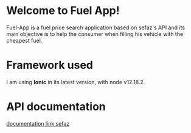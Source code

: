 # Welcome to Fuel App!

Fuel-App is a fuel price search application based on sefaz's API and its main objective is to help the consumer when filling his vehicle with the cheapest fuel.


# Framework used

I am using **Ionic** in its latest version, with node v12.18.2.

# API documentation

[documentation link sefaz](http://www.sefaz.al.gov.br/api/#api-nfce-consultarPrecosCombustivel)
